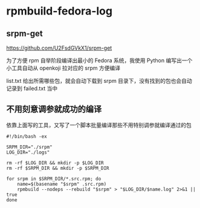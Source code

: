 # rpmbuild-fedora-log

## srpm-get

https://github.com/U2FsdGVkX1/srpm-get

为了方便 rpm 自举阶段编译出最小的 Fedora 系统，我使用 Python 编写出一个小工具自动从 openkoji 拉对应的 srpm 方便编译

list.txt 给出所需哪些包，就会自动下载到 srpm 目录下，没有找到的包也会自动记录到 failed.txt 当中

## 不用刻意调参就成功的编译

依靠上面写的工具，又写了一个脚本批量编译那些不用特别调参就编译通过的包

```
#!/bin/bash -ex

SRPM_DIR="./srpm"
LOG_DIR="./logs"

rm -rf $LOG_DIR && mkdir -p $LOG_DIR
rm -rf $SRPM_DIR && mkdir -p $SRPM_DIR

for srpm in $SRPM_DIR/*.src.rpm; do
    name=$(basename "$srpm" .src.rpm)
    rpmbuild --nodeps --rebuild "$srpm" > "$LOG_DIR/$name.log" 2>&1 || true
done
```
